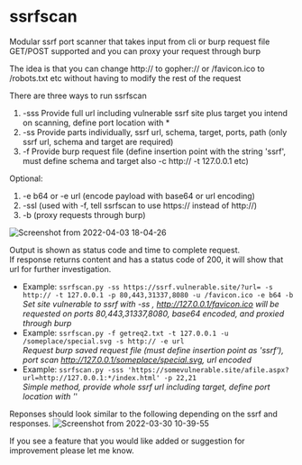 # ssrfscan
Modular ssrf port scanner that takes input from cli or burp request file  
GET/POST supported and you can proxy your request through burp  

The idea is that you can change http:// to gopher:// or /favicon.ico to /robots.txt etc without having to modify the rest of the request  

There are three ways to run ssrfscan  
1. -sss Provide full url including vulnerable ssrf site plus target you intend on scanning, define port location with *  
2. -ss Provide parts individually, ssrf url, schema, target, ports, path (only ssrf url, schema and target are required)  
3. -f Provide burp request file (define insertion point with the string 'ssrf', must define schema and target also -c http:// -t 127.0.0.1 etc)  

Optional:
1. -e b64 or -e url (encode payload with base64 or url encoding)
2. -ssl (used with -f, tell ssrfscan to use https:// instead of http://)
3. -b (proxy requests through burp)


![Screenshot from 2022-04-03 18-04-26](https://user-images.githubusercontent.com/36344197/161451602-0c5c4240-3482-4fb5-8f49-38db746e0ec5.png)

Output is shown as status code and time to complete request.  
If response returns content and has a status code of 200, it will show that url for further investigation.  

- Example: `ssrfscan.py -ss https://ssrf.vulnerable.site/?url= -s http:// -t 127.0.0.1 -p 80,443,31337,8080 -u /favicon.ico -e b64 -b`  
*Set site vulnerable to ssrf with -ss , http://127.0.0.1/favicon.ico will be requested on ports 80,443,31337,8080, base64 encoded, and proxied through burp*  
- Example: `ssrfscan.py -f getreq2.txt -t 127.0.0.1 -u /someplace/special.svg -s http:// -e url`  
*Request burp saved request file (must define insertion point as 'ssrf'), port scan http://127.0.0.1/someplace/special.svg, url encoded*  
- Example: `ssrfscan.py -sss 'https://somevulnerable.site/afile.aspx?url=http://127.0.0.1:*/index.html' -p 22,21`  
*Simple method, provide whole ssrf url including target, define port location with '*'




Reponses should look similar to the following depending on the ssrf and responses.
![Screenshot from 2022-03-30 10-39-55](https://user-images.githubusercontent.com/36344197/160861995-7d84fb3b-4ef3-416f-bfa4-fe90d8ae01dd.png)

If you see a feature that you would like added or suggestion for improvement please let me know.


